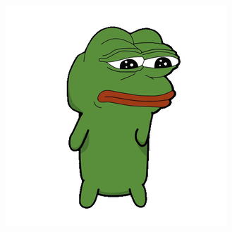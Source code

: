 <img align="mid" alt="PepeDancegif" src="https://github.com/FlockiiX/FlockiiX/blob/main/pepedance.gif" />
